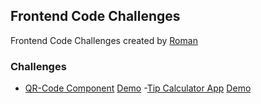 ## Frontend Code Challenges

Frontend Code Challenges created by [Roman](https://roman-tufail.vercel.app)

### Challenges

- [QR-Code Component](https://www.frontendmentor.io/challenges/qr-code-component-iux_sIO_H) [Demo](https://frontendweb-challenges.netlify.app/qr-code-card) 
-[Tip Calculator App](https://www.frontendmentor.io/challenges/tip-calculator-app-ugJNGbJUX) [Demo](https://frontendweb-challenges.netlify.app/tip-calculator)
